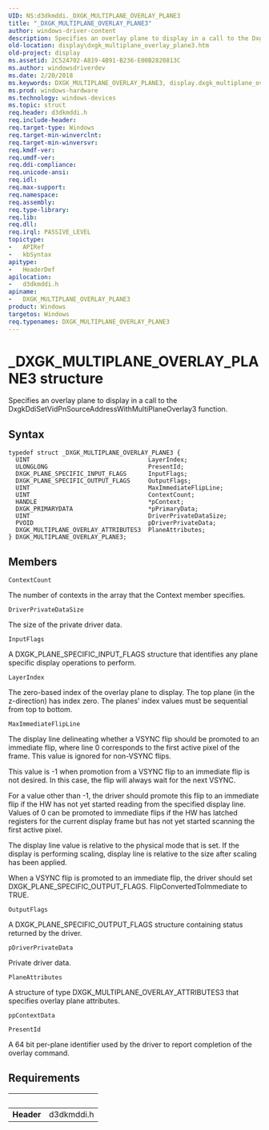 ```yaml
---
UID: NS:d3dkmddi._DXGK_MULTIPLANE_OVERLAY_PLANE3
title: "_DXGK_MULTIPLANE_OVERLAY_PLANE3"
author: windows-driver-content
description: Specifies an overlay plane to display in a call to the DxgkDdiSetVidPnSourceAddressWithMultiPlaneOverlay3 function.
old-location: display\dxgk_multiplane_overlay_plane3.htm
old-project: display
ms.assetid: 2C524702-A819-4B91-B236-E00B2820813C
ms.author: windowsdriverdev
ms.date: 2/20/2018
ms.keywords: DXGK_MULTIPLANE_OVERLAY_PLANE3, display.dxgk_multiplane_overlay_plane3, _DXGK_MULTIPLANE_OVERLAY_PLANE3, DXGK_MULTIPLANE_OVERLAY_PLANE3 structure [Display Devices], d3dkmddi/DXGK_MULTIPLANE_OVERLAY_PLANE3
ms.prod: windows-hardware
ms.technology: windows-devices
ms.topic: struct
req.header: d3dkmddi.h
req.include-header: 
req.target-type: Windows
req.target-min-winverclnt: 
req.target-min-winversvr: 
req.kmdf-ver: 
req.umdf-ver: 
req.ddi-compliance: 
req.unicode-ansi: 
req.idl: 
req.max-support: 
req.namespace: 
req.assembly: 
req.type-library: 
req.lib: 
req.dll: 
req.irql: PASSIVE_LEVEL
topictype:
-	APIRef
-	kbSyntax
apitype:
-	HeaderDef
apilocation:
-	d3dkmddi.h
apiname:
-	DXGK_MULTIPLANE_OVERLAY_PLANE3
product: Windows
targetos: Windows
req.typenames: DXGK_MULTIPLANE_OVERLAY_PLANE3
---
```


# _DXGK_MULTIPLANE_OVERLAY_PLANE3 structure
Specifies an overlay plane to display in a call to the DxgkDdiSetVidPnSourceAddressWithMultiPlaneOverlay3 function.

## Syntax
````
typedef struct _DXGK_MULTIPLANE_OVERLAY_PLANE3 {
  UINT                                 LayerIndex;
  ULONGLONG                            PresentId;
  DXGK_PLANE_SPECIFIC_INPUT_FLAGS      InputFlags;
  DXGK_PLANE_SPECIFIC_OUTPUT_FLAGS     OutputFlags;
  UINT                                 MaxImmediateFlipLine;
  UINT                                 ContextCount;
  HANDLE                               *pContext;
  DXGK_PRIMARYDATA                     *pPrimaryData;
  UINT                                 DriverPrivateDataSize;
  PVOID                                pDriverPrivateData;
  DXGK_MULTIPLANE_OVERLAY_ATTRIBUTES3  PlaneAttributes;
} DXGK_MULTIPLANE_OVERLAY_PLANE3;
````

## Members


`ContextCount`

The number of contexts in the array that the Context member specifies.

`DriverPrivateDataSize`

The size of the private driver data.

`InputFlags`

A DXGK_PLANE_SPECIFIC_INPUT_FLAGS structure that identifies any plane specific display operations to perform.

`LayerIndex`

The zero-based index of the overlay plane to display. The top plane (in the z-direction) has index zero. The planes' index values must be sequential from top to bottom.

`MaxImmediateFlipLine`

The display line delineating whether a VSYNC flip should be promoted to an immediate flip, where line 0 corresponds to the first active pixel of the frame. This value is ignored for non-VSYNC flips.



This value is -1 when promotion from a VSYNC flip to an immediate flip is not desired. In this case, the flip will always wait for the next VSYNC.

For a value other than -1, the driver should promote this flip to an immediate flip if the HW has not yet started reading from the specified display line. Values of 0 can be promoted to immediate flips if the HW has latched registers for the current display frame but has not yet started scanning the first active pixel.



The display line value is relative to the physical mode that is set. If the display is performing scaling, display line is relative to the size after scaling has been applied.





When a VSYNC flip is promoted to an immediate flip, the driver should set DXGK_PLANE_SPECIFIC_OUTPUT_FLAGS. FlipConvertedToImmediate to TRUE.

`OutputFlags`

A DXGK_PLANE_SPECIFIC_OUTPUT_FLAGS structure containing status returned by the driver.

`pDriverPrivateData`

Private driver data.

`PlaneAttributes`

A structure of type DXGK_MULTIPLANE_OVERLAY_ATTRIBUTES3 that specifies overlay plane attributes.

`ppContextData`



`PresentId`

A 64 bit per-plane identifier used by the driver to report completion of the overlay command.


## Requirements
| &nbsp; | &nbsp; |
| ---- |:---- |
| **Header** | d3dkmddi.h |